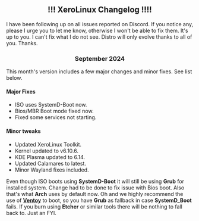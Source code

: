 <h2 align="center">!!! XeroLinux Changelog !!!!</h2>

I have been following up on all issues reported on Discord. If you notice any, please I urge you to let me know, otherwise I won't be able to fix them. It's up to you. I can't fix what I do not see. Distro will only evolve thanks to all of you. Thanks.

<h3 align="center">September 2024</h3>

This month's version includes a few major changes and minor fixes. See list below.

#### Major Fixes

- ISO uses SystemD-Boot now.
- Bios/MBR Boot mode fixed now.
- Fixed some services not starting.

#### Minor tweaks

- Updated XeroLinux Toolkit.
- Kernel updated to v6.10.6.
- KDE Plasma updated to 6.14.
- Updated Calamares to latest.
- Minor Wayland fixes included.

Even though ISO boots using **SystemD-Boot** it will still be using **Grub** for installed system. Change had to be done to fix issue with Bios boot. Also that's what **Arch** uses by default now. Oh and we highly recommend the use of [**Ventoy**](https://xerolinux.xyz/posts/ventoy-multi-boot/) to boot, so you have **Grub** as fallback in case **SystemD_Boot** fails. If you burn using **Etcher** or similar tools there will be nothing to fall back to. Just an FYI.
